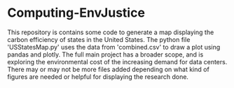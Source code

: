 # Computing-EnvJustice

This repository is contains some code to generate a map displaying the carbon efficiency of states in the United States. The python file 'USStatesMap.py' uses the data from 'combined.csv' to draw a plot using pandas and plotly.
The full main project has a broader scope, and is exploring the environmental cost of the increasing demand for data centers. There may or may not be more files added depending on what kind of figures are needed or helpful for displaying the research done.